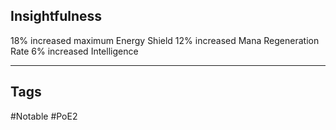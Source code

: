 ## Insightfulness
18% increased maximum Energy Shield
12% increased Mana Regeneration Rate
6% increased Intelligence

---
## Tags
#Notable
#PoE2
